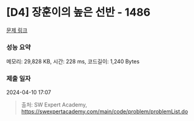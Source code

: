 # [D4] 장훈이의 높은 선반 - 1486 

[문제 링크](https://swexpertacademy.com/main/code/problem/problemDetail.do?contestProbId=AV2b7Yf6ABcBBASw) 

### 성능 요약

메모리: 29,828 KB, 시간: 228 ms, 코드길이: 1,240 Bytes

### 제출 일자

2024-04-10 17:07



> 출처: SW Expert Academy, https://swexpertacademy.com/main/code/problem/problemList.do